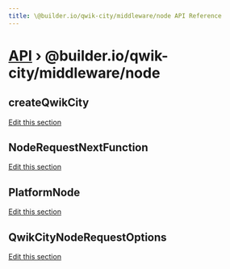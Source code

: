 ```yaml
---
title: \@builder.io/qwik-city/middleware/node API Reference
---
```


# [API](/api) &rsaquo; @builder.io/qwik-city/middleware/node

## createQwikCity

[Edit this section](https://github.com/QwikDev/qwik/tree/main/packages/qwik-city/src/middleware/node/index.ts)

## NodeRequestNextFunction

[Edit this section](https://github.com/QwikDev/qwik/tree/main/packages/qwik-city/src/middleware/node/index.ts)

## PlatformNode

[Edit this section](https://github.com/QwikDev/qwik/tree/main/packages/qwik-city/src/middleware/node/index.ts)

## QwikCityNodeRequestOptions

[Edit this section](https://github.com/QwikDev/qwik/tree/main/packages/qwik-city/src/middleware/node/index.ts)
